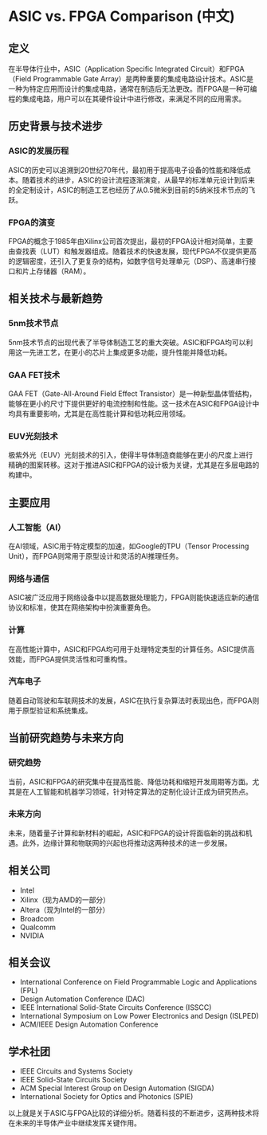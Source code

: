 # ASIC vs. FPGA Comparison (中文)

## 定义

在半导体行业中，ASIC（Application Specific Integrated Circuit）和FPGA（Field Programmable Gate Array）是两种重要的集成电路设计技术。ASIC是一种为特定应用而设计的集成电路，通常在制造后无法更改。而FPGA是一种可编程的集成电路，用户可以在其硬件设计中进行修改，来满足不同的应用需求。

## 历史背景与技术进步

### ASIC的发展历程

ASIC的历史可以追溯到20世纪70年代，最初用于提高电子设备的性能和降低成本。随着技术的进步，ASIC的设计流程逐渐演变，从最早的标准单元设计到后来的全定制设计，ASIC的制造工艺也经历了从0.5微米到目前的5纳米技术节点的飞跃。

### FPGA的演变

FPGA的概念于1985年由Xilinx公司首次提出，最初的FPGA设计相对简单，主要由查找表（LUT）和触发器组成。随着技术的快速发展，现代FPGA不仅提供更高的逻辑密度，还引入了更复杂的结构，如数字信号处理单元（DSP）、高速串行接口和片上存储器（RAM）。

## 相关技术与最新趋势

### 5nm技术节点

5nm技术节点的出现代表了半导体制造工艺的重大突破。ASIC和FPGA均可以利用这一先进工艺，在更小的芯片上集成更多功能，提升性能并降低功耗。

### GAA FET技术

GAA FET（Gate-All-Around Field Effect Transistor）是一种新型晶体管结构，能够在更小的尺寸下提供更好的电流控制和性能。这一技术在ASIC和FPGA设计中均具有重要影响，尤其是在高性能计算和低功耗应用领域。

### EUV光刻技术

极紫外光（EUV）光刻技术的引入，使得半导体制造商能够在更小的尺度上进行精确的图案转移。这对于推进ASIC和FPGA的设计极为关键，尤其是在多层电路的构建中。

## 主要应用

### 人工智能（AI）

在AI领域，ASIC用于特定模型的加速，如Google的TPU（Tensor Processing Unit），而FPGA则常用于原型设计和灵活的AI推理任务。

### 网络与通信

ASIC被广泛应用于网络设备中以提高数据处理能力，FPGA则能快速适应新的通信协议和标准，使其在网络架构中扮演重要角色。

### 计算

在高性能计算中，ASIC和FPGA均可用于处理特定类型的计算任务。ASIC提供高效能，而FPGA提供灵活性和可重构性。

### 汽车电子

随着自动驾驶和车联网技术的发展，ASIC在执行复杂算法时表现出色，而FPGA则用于原型验证和系统集成。

## 当前研究趋势与未来方向

### 研究趋势

当前，ASIC和FPGA的研究集中在提高性能、降低功耗和缩短开发周期等方面。尤其是在人工智能和机器学习领域，针对特定算法的定制化设计正成为研究热点。

### 未来方向

未来，随着量子计算和新材料的崛起，ASIC和FPGA的设计将面临新的挑战和机遇。此外，边缘计算和物联网的兴起也将推动这两种技术的进一步发展。

## 相关公司

- Intel
- Xilinx（现为AMD的一部分）
- Altera（现为Intel的一部分）
- Broadcom
- Qualcomm
- NVIDIA

## 相关会议

- International Conference on Field Programmable Logic and Applications (FPL)
- Design Automation Conference (DAC)
- IEEE International Solid-State Circuits Conference (ISSCC)
- International Symposium on Low Power Electronics and Design (ISLPED)
- ACM/IEEE Design Automation Conference

## 学术社团

- IEEE Circuits and Systems Society
- IEEE Solid-State Circuits Society
- ACM Special Interest Group on Design Automation (SIGDA)
- International Society for Optics and Photonics (SPIE)

以上就是关于ASIC与FPGA比较的详细分析。随着科技的不断进步，这两种技术将在未来的半导体产业中继续发挥关键作用。